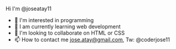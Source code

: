 Hi I'm @joseatay11
  - 👀 I'm interested in programming
  - 🌱 I am currently learning web development
  - 💞️ I'm looking to collaborate on HTML or CSS
  - 📫 How to contact me jose.atay@gmail.com, Tw: @coderjose11

<!---
joseatay11/joseatay11 is a ✨ special ✨ repository because its `README.md` (this file) appears on your GitHub profile.
You can click the Preview link to take a look at your changes.
--->

